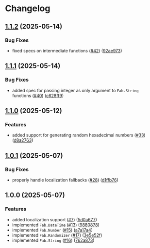 # Changelog

## [1.1.2](https://github.com/Fab-Elixir/fab/compare/v1.1.1...v1.1.2) (2025-05-14)


### Bug Fixes

* fixed specs on intermediate functions ([#42](https://github.com/Fab-Elixir/fab/issues/42)) ([92ae973](https://github.com/Fab-Elixir/fab/commit/92ae973ffa2b7f1c4e3378fd77397b3c288bb040))

## [1.1.1](https://github.com/Fab-Elixir/fab/compare/v1.1.0...v1.1.1) (2025-05-14)


### Bug Fixes

* added spec for passing integer as only argument to `Fab.String` functions ([#40](https://github.com/Fab-Elixir/fab/issues/40)) ([c628ff9](https://github.com/Fab-Elixir/fab/commit/c628ff9c6fafeb482cb4c64920abbb3072313b78))

## [1.1.0](https://github.com/Fab-Elixir/fab/compare/v1.0.1...v1.1.0) (2025-05-12)


### Features

* added support for generating random hexadecimal numbers ([#33](https://github.com/Fab-Elixir/fab/issues/33)) ([d8a2763](https://github.com/Fab-Elixir/fab/commit/d8a2763cdf40534e5051f767e9756e3c8d4eaf9f))

## [1.0.1](https://github.com/Fab-Elixir/fab/compare/v1.0.0...v1.0.1) (2025-05-07)


### Bug Fixes

* properly handle localization fallbacks ([#28](https://github.com/Fab-Elixir/fab/issues/28)) ([d1ffb76](https://github.com/Fab-Elixir/fab/commit/d1ffb76068bdc3886221c7a91b01319425b16c4c))

## 1.0.0 (2025-05-07)


### Features

* added localization support ([#7](https://github.com/Fab-Elixir/fab/issues/7)) ([5d0a677](https://github.com/Fab-Elixir/fab/commit/5d0a677d608aa37ffc99c8b994cd3a17045d1b9d))
* implemented `Fab.DateTime` ([#13](https://github.com/Fab-Elixir/fab/issues/13)) ([9880878](https://github.com/Fab-Elixir/fab/commit/98808783f527a8ec90ffe586ca5dbb339686067a))
* implemented `Fab.Number` ([#15](https://github.com/Fab-Elixir/fab/issues/15)) ([a7a17a4](https://github.com/Fab-Elixir/fab/commit/a7a17a402091e00ddb84ae2085a73e42680fc7bf))
* implemented `Fab.Randomizer` ([#17](https://github.com/Fab-Elixir/fab/issues/17)) ([3e5e52f](https://github.com/Fab-Elixir/fab/commit/3e5e52fe915098cc00fa6cb62c9d0976e99bc0e8))
* implemented `Fab.String` ([#16](https://github.com/Fab-Elixir/fab/issues/16)) ([762a873](https://github.com/Fab-Elixir/fab/commit/762a87374a799826ab8cdc8e38cc7c87c1934c94))

